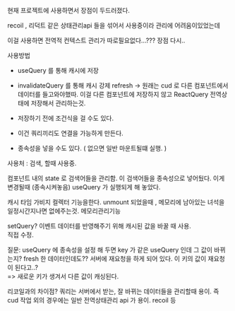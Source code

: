 현재 프로젝트에 사용하면서 장점이 두드러졌다.

recoil , 리덕트 같은 상태관리api 들을 섞어서 사용중이라 관리에 어려움이있었는데

이걸 사용하면 전역적 컨텍스트 관리가 따로필요없다...??? 장점 다시..



사용방법
- useQuery 를 통해 캐시에 저장 
- invalidateQuery 를 통해 캐시 강제 refresh 
  -> 원래는 cud 로 다른 컴포넌트에서 데이터를 들고와야했따. 
  이걸 다른 컴포넌트에 저장하지 않고 ReactQuery 전역상태에 저장해서 관리하는것. 

- 저장하기 전에 조건식을 걸 수도 있다. 
- 이건 쿼리끼리도 연결을 가능하게 만든다. 
- 종속성을 넣을 수도 있다.  ( 없으면 일반 마운트될떄 실행. )

사용처 : 
검색, 할때 사용중. 

컴포넌트 내의 state 로   검색어들을 관리함. 
이 검색어들을 종속성으로 넣어뒀다. 
이게 변경될때 (종속시켜놓음) useQuery 가 실행되게 해 놓았다. 




캐시 타임
가비지 컬렉터 기능을한다. 
unmount 되었을때 , 메모리에 남아있는 녀석을 일정시간지나면 없에주는것.  메모리관리기능


setQuery? 
이벤트 데이터를 반영해주기 위해 
캐시된 값을 바꿀 때 사용.  
직접 수정.  



질문: useQuery 에 종속성을 설정 해 두면 
key 가 같은 useQuery 인데 그 값이 바뀌는지? 
fresh 한 데이터인데도?? 
서버에 재요청을 하게 되어 있다. 
이 키의 값이 재요청이 된다고..?  
=> 새로운 키가 생겨서  다른 값이 캐싱된다. 


리코일과의 차이점? 
쿼리는 서버에서 받는, 잘 바뀌는  데이터들을 관리할때 용이. 
즉 cud 작업 외의 경우에는 일반 전역상태관리 api 가 용이. recoil 등 
